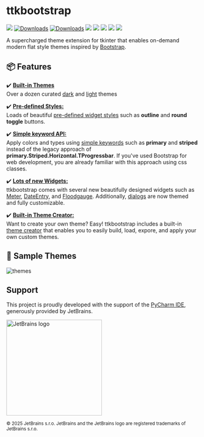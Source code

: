 # ttkbootstrap
![](https://img.shields.io/github/release/israel-dryer/ttkbootstrap.svg)
[![Downloads](https://pepy.tech/badge/ttkbootstrap)](https://pepy.tech/project/ttkbootstrap)
[![Downloads](https://pepy.tech/badge/ttkbootstrap/month)](https://pepy.tech/project/ttkbootstrap)
![](https://img.shields.io/github/issues/israel-dryer/ttkbootstrap.svg)
![](https://img.shields.io/github/issues-closed/israel-dryer/ttkbootstrap.svg)
![](https://img.shields.io/github/license/israel-dryer/ttkbootstrap.svg)
![](https://img.shields.io/github/stars/israel-dryer/ttkbootstrap.svg)
![](https://img.shields.io/github/forks/israel-dryer/ttkbootstrap.svg)

A supercharged theme extension for tkinter that enables on-demand modern 
flat style themes inspired by [Bootstrap](https://getbootstrap.com/).

## 📦 Features

✔️ [**Built-in Themes**](themes/index.md)   
Over a dozen curated [dark](themes/dark.md) and [light](themes/light.md) themes  

✔️ [**Pre-defined Styles:**](styleguide/index.md)  
Loads of beautiful [pre-defined widget styles](styleguide/index.md) such 
as **outline** and **round toggle** buttons.

✔️ [**Simple keyword API:**](gettingstarted/tutorial.md#use-themed-widgets)  
Apply colors and types using [simple keywords](gettingstarted/tutorial.md#use-themed-widgets) 
such as **primary** and **striped** instead of the legacy approach of 
**primary.Striped.Horizontal.TProgressbar**. If you've used Bootstrap for
web development, you are already familiar with this approach using css classes.

✔️ [**Lots of new Widgets:**](api/widgets/dateentry.md)  
ttkbootstrap comes with several new beautifully designed widgets such 
as [Meter](api/widgets/meter), [DateEntry](api/widgets/dateentry.md), 
and [Floodgauge](api/widgets/floodgauge). Additionally, [dialogs](api/dialogs/dialog.md) 
are now themed and fully customizable.

✔️ [**Built-in Theme Creator:**](themes/themecreator.md)  
Want to create your own theme? Easy! ttkbootstrap includes a built-in 
[theme creator](themes/themecreator.md) that enables you to easily build, 
load, expore, and apply your own custom themes.

## 🎨 Sample Themes

![themes](./assets/themes/themes.gif)

## Support

This project is proudly developed with the support of the
<a href="https://www.jetbrains.com/pycharm/" target="_blank" rel="noopener">PyCharm IDE</a>, generously provided by JetBrains.

<a href="https://www.jetbrains.com/" target="_blank" rel="noopener"> <picture> <source media="(prefers-color-scheme: light)" srcset="https://github.com/user-attachments/assets/f6d4e79d-97f4-4368-a944-affd423aa922"> <img width="250" alt="JetBrains logo" src="https://github.com/user-attachments/assets/1e42e5db-ffb5-4c8d-b238-3f5633fb7e6d"> </picture> </a> 

<sub> © 2025 JetBrains s.r.o. JetBrains and the JetBrains logo are registered trademarks of JetBrains s.r.o. </sub>
